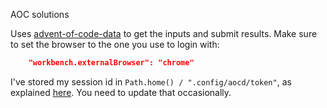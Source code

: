 AOC solutions

Uses [advent-of-code-data](https://github.com/wimglenn/advent-of-code-data) to get the inputs and submit results.
Make sure to set the browser to the one you use to login with:
```json
    "workbench.externalBrowser": "chrome"
```
I've stored my session id in `Path.home() / ".config/aocd/token"`, as explained [here](https://github.com/wimglenn/advent-of-code-wim/issues/1). You need to update that occasionally.
